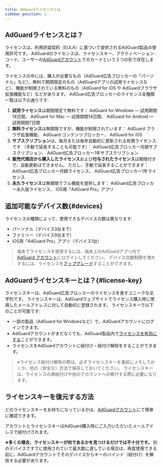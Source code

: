 ```yaml
---
title: AdGuardライセンスとは
sidebar_position: 1
---
```


## AdGuardライセンスとは？

ライセンスは、利用許諾契約（EULA）に基づいて提供されるAdGuard製品の使用許可です。 AdGuardのライセンスは、ライセンスキー、アクティベーションコード、ユーザーの[AdGuardアカウント](../../account/register)でのカードという３つの形で存在します。

ライセンスの中には、購入が必要なもの（AdGuard広告ブロッカーの「パーソナル」など）、無料で期間限定のもの（AdGuardアプリの試用ライセンスなど）、機能が制限されている無料のもの（AdGuard for iOS や AdGuardブラウザ拡張機能など）などがあります。 AdGuard広告ブロッカーのライセンス全種類一覧は以下の通りです:

1. **試用ライセンス**は期間限定で無料です： AdGuard for Windows — 試用期間14日間、 AdGuard for Mac — 試用期間14日間、 AdGuard for Android — 試用期間7日間
2. **無料ライセンス**は無期限ですが、機能が制限されています： AdGuard ブラウザ拡張機能、 AdGuard コンテンツブロッカー、 AdGuard for iOS
3. **サブスクリプション**は、毎月または毎年自動的に更新される有償ライセンスです （手動で延長することも可能です）： AdGuard広告ブロッカー月額サブスクリプション、 AdGuard広告ブロッカー1年サブスクリプション
4. **販売代理店から購入したライセンス**および**付与されたライセンス**は期限付きで、自動更新はできません。 ただし、手動で延長することができます： AdGuard広告ブロッカー月額ライセンス、 AdGuard広告ブロッカー1年ライセンス
5. **永久ライセンス**は無期限でフル機能を提供します： AdGuard広告ブロッカー永久版ライセンス、 iOS用「AdGuard Pro」アプリ

## 追加可能なデバイス数{#devices}

ライセンスの種類によって、使用できるデバイスの数は異なります:
* パーソナル（デバイス3台まで）
* ファミリー（デバイス9台まで）
* iOS用「AdGuard Pro」アプリ（デバイス1台）

> 端末でライセンスを使用するには、端末上のAdGuardアプリ内で[AdGuard アカウント](../../account/features)にログインしてください。 デバイス台数制限を増大するには、ライセンスを[アップグレード](../activation#how-to-upgrade-a-license)することができます。

## AdGuardライセンスキーとは？{#license-key}

ライセンスキーは、AdGuard広告ブロッカーのライセンスを表すユニークな文字列です。 ライセンスキーは、AdGuardウェブサイトでライセンス購入時に使用したメールアドレスに対して自動的に登録されます。 ライセンスキーで以下のことが可能です:
* 一部の製品（AdGuard for Windowsなど）で、AdGuardアカウントにログインできます。
* AdGuardアカウントがまだなくても、AdGuard製品内で[ライセンスを有効にする](../activation)ことができます。
* ライセンスをAdGuardアカウントに紐付け・紐付け解除をすることができます。

> ※ライセンス紐付け解除の際は、必ずライセンスキーを事前にメモしておくか、他の（安全な）方法で保存しておいてください。 ライセンスキーは、ライセンスの再紐付けや他のアカウントへの移行する際に必要になります。

## ライセンスキーを復元する方法

どのライセンスキーをお持ちになっているかは、[AdGuardアカウント](../../account/register)にて簡単に確認できます。

アカウントとライセンスキーはAdGuard購入時にご入力いただいたメールアドレスで紐付けされます。

**※多くの場合、ライセンスキーが何であるかを見つけるだけでは不十分です。** 別のデバイスですでに使用されていて最大数に達している場合は、再度使用できる前に、AdGuardアカウントでそのデバイスからキーのバインド（紐付け）を解除する必要があります。
